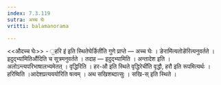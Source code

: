 ```yaml
---
index: 7.3.119
sutra: अच्च घेः
vritti: balamanorama

---
```

<<औदच्च घेः>> - ॒हरि इ॑ इति स्थितेघेर्ङिती॑ति गुणे प्राप्ते — अच्च घेः । ङेरामि॑त्यतोङे॑रित्यनुवर्तते ।इदुद्भ्या॑मितिऔ॑दिति च सूत्रमनुवर्तते । तदाह — इदुद्भ्यामिति । अन्तादेश इति । अलोऽन्त्यपरिभाषालभ्यमेतत् । वृद्धिरिति । हर-औ इति स्थिते वृद्धिरेची॑ति वृद्धौ, हरौ इति रूपमित्यर्थः । हरिष्विति ।आदेशप्रत्यययो॑रिति षत्वम् । अथ सखिशब्दात्सुः । सखि-स् इति स्थिते ।